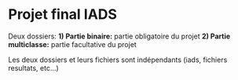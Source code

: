 # Projet final IADS

Deux dossiers:
	**1) Partie binaire:** partie obligatoire du projet
	**2) Partie multiclasse:** partie facultative du projet

Les deux dossiers et leurs fichiers sont indépendants (iads, fichiers resultats, etc...)
